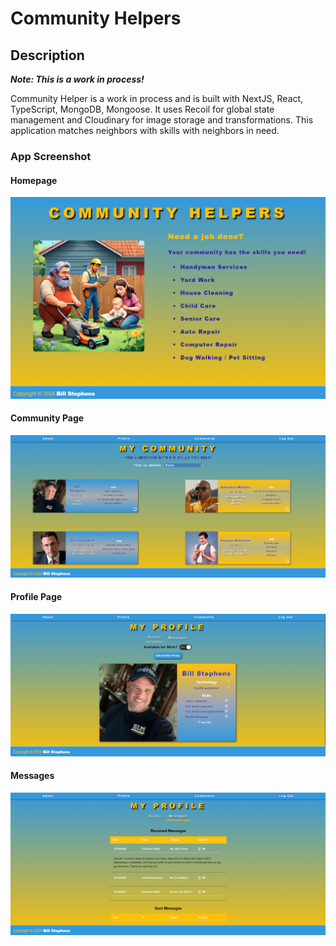 # Community Helpers

## Description

***Note: This is a work in process!***

Community Helper is a work in process and is built with NextJS, React, TypeScript, MongoDB, Mongoose. It uses Recoil for global state management and Cloudinary for image storage and transformations.  This application matches neighbors with skills with neighbors in need.

### App Screenshot

#### Homepage

![homepage screenshot](./src/app/images/screenshot1.png)

#### Community Page

![community page screenshot](./src/app/images/screenshot2.png)

#### Profile Page

![profile page screenshot](./src/app/images/screenshot3.png)

#### Messages

![profile messages page screenshot](./src/app/images/screenshot4.png)
